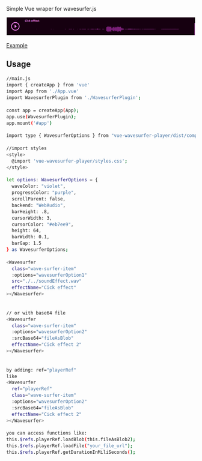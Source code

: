 Simple Vue wraper for wavesurfer.js

![alt text](https://github.com/SetasSan/vue_wavesurfer_player/blob/master/.github/Player.png?raw=true)


<a href="https://github.com/SetasSan/vue_wavesurfer_player/blob/master/vue_wavesurfer_player/src/App.vue" target="_blank">Example</a>

## Usage
```sh
//main.js
import { createApp } from 'vue'
import App from './App.vue'
import WavesurferPlugin from './WavesurferPlugin';

const app = createApp(App);
app.use(WavesurferPlugin);
app.mount('#app')

import type { WavesurferOptions } from "vue-wavesurfer-player/dist/components/WavesurferOptions";

//import styles
<style>
  @import 'vue-wavesurfer-player/styles.css';
</style>

let options: WavesurferOptions = {
  waveColor: "violet",
  progressColor: "purple",
  scrollParent: false,
  backend: "WebAudio",
  barHeight: .8,
  cursorWidth: 3,
  cursorColor: "#eb7ee9",
  height: 64,
  barWidth: 0.1,
  barGap: 1.5
} as WavesurferOptions;
    
<Wavesurfer
  class="wave-surfer-item"
  :options="wavesurferOption1"
  src="./../soundEffect.wav"
  effectName="Cick effect"
></Wavesurfer>


// or with base64 file
<Wavesurfer
  class="wave-surfer-item"
  :options="wavesurferOption2"
  :srcBase64="fileAsBlob"
  effectName="Cick effect 2"
></Wavesurfer>


by adding: ref="playerRef"
like
<Wavesurfer
  ref="playerRef"
  class="wave-surfer-item"
  :options="wavesurferOption2"
  :srcBase64="fileAsBlob"
  effectName="Cick effect 2"
></Wavesurfer>

you can access functions like:
this.$refs.playerRef.loadBlob(this.fileAsBlob2);
this.$refs.playerRef.loadFile("your_file_url");
this.$refs.playerRef.getDurationInMiliSeconds();
```